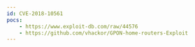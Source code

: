 ```yaml
---
id: CVE-2018-10561
pocs: 
    - https://www.exploit-db.com/raw/44576
    - https://github.com/vhackor/GPON-home-routers-Exploit
---
```

